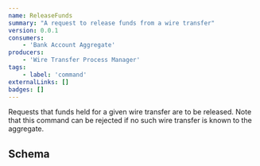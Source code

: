 ```yaml
---
name: ReleaseFunds
summary: "A request to release funds from a wire transfer"
version: 0.0.1
consumers:
    - 'Bank Account Aggregate'
producers:
    - 'Wire Transfer Process Manager'
tags:
    - label: 'command'
externalLinks: []
badges: []
---
```

Requests that funds held for a given wire transfer are to be released. Note that this command can be rejected if no such 
wire transfer is known to the aggregate.

<Mermaid />

## Schema
<SchemaViewer />